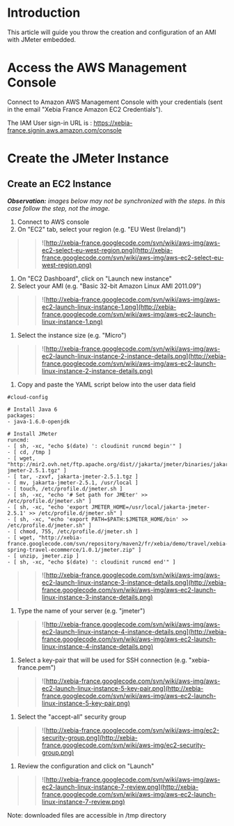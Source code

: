 

# Introduction #

This article will guide you throw the creation and configuration of an AMI with JMeter embedded.

# Access the AWS Management Console #

Connect to Amazon AWS Management Console with your credentials (sent in the email "Xebia France Amazon EC2 Credentials").

The IAM User sign-in URL is : https://xebia-france.signin.aws.amazon.com/console

# Create the JMeter Instance #

## Create an EC2 Instance ##

_**Observation:** images below may not be synchronized with the steps. In this case follow the step, not the image._

  1. Connect to AWS console
  1. On "EC2" tab, select your region (e.g. "EU West (Ireland)")
> > ![http://xebia-france.googlecode.com/svn/wiki/aws-img/aws-ec2-select-eu-west-region.png](http://xebia-france.googlecode.com/svn/wiki/aws-img/aws-ec2-select-eu-west-region.png)
  1. On "EC2 Dashboard", click on "Launch new instance"
  1. Select your AMI (e.g. "Basic 32-bit Amazon Linux AMI 2011.09")
> > ![http://xebia-france.googlecode.com/svn/wiki/aws-img/aws-ec2-launch-linux-instance-1.png](http://xebia-france.googlecode.com/svn/wiki/aws-img/aws-ec2-launch-linux-instance-1.png)
  1. Select the instance size (e.g. "Micro")
> > ![http://xebia-france.googlecode.com/svn/wiki/aws-img/aws-ec2-launch-linux-instance-2-instance-details.png](http://xebia-france.googlecode.com/svn/wiki/aws-img/aws-ec2-launch-linux-instance-2-instance-details.png)
  1. Copy and paste the YAML script below into the user data field
```
#cloud-config

# Install Java 6
packages:
- java-1.6.0-openjdk

# Install JMeter
runcmd:
- [ sh, -xc, "echo $(date) ': cloudinit runcmd begin'" ]
- [ cd, /tmp ]
- [ wget, "http://mir2.ovh.net/ftp.apache.org/dist//jakarta/jmeter/binaries/jakarta-jmeter-2.5.1.tgz" ]
- [ tar, -zxvf, jakarta-jmeter-2.5.1.tgz ]
- [ mv, jakarta-jmeter-2.5.1, /usr/local ]
- [ touch, /etc/profile.d/jmeter.sh ]
- [ sh, -xc, "echo '# Set path for JMEter' >> /etc/profile.d/jmeter.sh" ]
- [ sh, -xc, "echo 'export JMETER_HOME=/usr/local/jakarta-jmeter-2.5.1' >> /etc/profile.d/jmeter.sh" ]
- [ sh, -xc, "echo 'export PATH=$PATH:$JMETER_HOME/bin' >> /etc/profile.d/jmeter.sh" ]
- [ chmod, 755, /etc/profile.d/jmeter.sh ]
- [ wget, "http://xebia-france.googlecode.com/svn/repository/maven2/fr/xebia/demo/travel/xebia-spring-travel-ecommerce/1.0.1/jmeter.zip" ]
- [ unzip, jmeter.zip ]
- [ sh, -xc, "echo $(date) ': cloudinit runcmd end'" ]
```
> > ![http://xebia-france.googlecode.com/svn/wiki/aws-img/aws-ec2-launch-linux-instance-3-instance-details.png](http://xebia-france.googlecode.com/svn/wiki/aws-img/aws-ec2-launch-linux-instance-3-instance-details.png)
  1. Type the name of your server (e.g. "jmeter")
> > ![http://xebia-france.googlecode.com/svn/wiki/aws-img/aws-ec2-launch-linux-instance-4-instance-details.png](http://xebia-france.googlecode.com/svn/wiki/aws-img/aws-ec2-launch-linux-instance-4-instance-details.png)
  1. Select a key-pair that will be used for SSH connection (e.g. "xebia-france.pem")
> > ![http://xebia-france.googlecode.com/svn/wiki/aws-img/aws-ec2-launch-linux-instance-5-key-pair.png](http://xebia-france.googlecode.com/svn/wiki/aws-img/aws-ec2-launch-linux-instance-5-key-pair.png)
  1. Select the "accept-all" security group
> > ![http://xebia-france.googlecode.com/svn/wiki/aws-img/ec2-security-group.png](http://xebia-france.googlecode.com/svn/wiki/aws-img/ec2-security-group.png)
  1. Review the configuration and click on "Launch"
> > ![http://xebia-france.googlecode.com/svn/wiki/aws-img/aws-ec2-launch-linux-instance-7-review.png](http://xebia-france.googlecode.com/svn/wiki/aws-img/aws-ec2-launch-linux-instance-7-review.png)

Note: downloaded files are accessible in /tmp directory